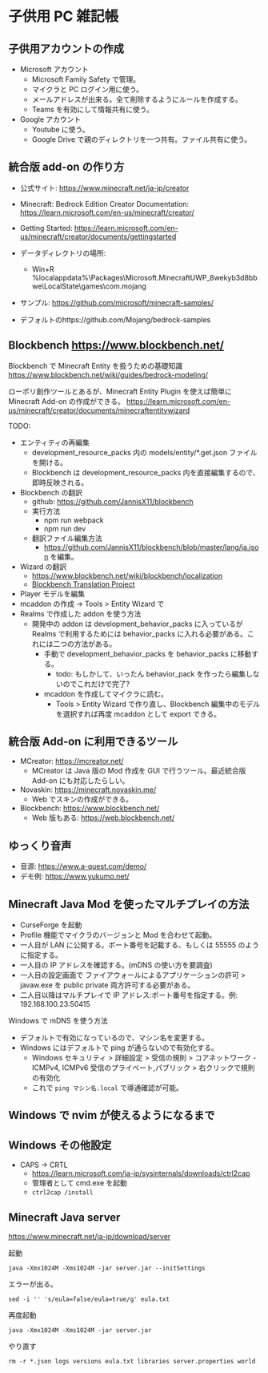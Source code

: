 # 子供用 PC 雑記帳

## 子供用アカウントの作成

* Microsoft アカウント
    * Microsoft Family Safety で管理。
    * マイクラと PC ログイン用に使う。
    * メールアドレスが出来る。全て削除するようにルールを作成する。
    * Teams を有効にして情報共有に使う。
* Google アカウント
    * Youtube に使う。
    * Google Drive で親のディレクトリを一つ共有。ファイル共有に使う。

## 統合版 add-on の作り方

* 公式サイト: https://www.minecraft.net/ja-jp/creator
* Minecraft: Bedrock Edition Creator Documentation: https://learn.microsoft.com/en-us/minecraft/creator/
* Getting Started: https://learn.microsoft.com/en-us/minecraft/creator/documents/gettingstarted

* データディレクトリの場所:
    * Win+R %localappdata%\Packages\Microsoft.MinecraftUWP_8wekyb3d8bbwe\LocalState\games\com.mojang

* サンプル: https://github.com/microsoft/minecraft-samples/
* デフォルトのhttps://github.com/Mojang/bedrock-samples

## Blockbench https://www.blockbench.net/

Blockbench で Minecraft Entity を扱うための基礎知識
https://www.blockbench.net/wiki/guides/bedrock-modeling/

ローポリ創作ツールとあるが、Minecraft Entity Plugin を使えば簡単に Minecraft Add-on の作成ができる。
https://learn.microsoft.com/en-us/minecraft/creator/documents/minecraftentitywizard

TODO:

* エンティティの再編集
    * development_resource_packs 内の models/entity/*.get.json ファイルを開ける。
    * Blockbench は development_resource_packs 内を直接編集するので、即時反映される。
* Blockbench の翻訳
    * github: https://github.com/JannisX11/blockbench
    * 実行方法
        * npm run webpack
        * npm run dev
    * 翻訳ファイル編集方法
        * https://github.com/JannisX11/blockbench/blob/master/lang/ja.json を編集。
* Wizard の翻訳
    * https://www.blockbench.net/wiki/blockbench/localization
    * [Blockbench Translation Project](https://poeditor.com/join/project/EFP1ygSsn7)
* Player モデルを編集
* mcaddon の作成 -> Tools > Entity Wizard で
* Realms で作成した addon を使う方法
    * 開発中の addon は development_behavior_packs に入っているが Realms で利用するためには behavior_packs に入れる必要がある。これには二つの方法がある。
        * 手動で development_behavior_packs を behavior_packs に移動する。
            * todo: もしかして、いったん behavior_pack を作ったら編集しないのでこれだけで完了?
        * mcaddon を作成してマイクラに読む。
            * Tools > Entity Wizard で作り直し、Blockbench 編集中のモデルを選択すれば再度 mcaddon として export できる。


## 統合版 Add-on に利用できるツール

* MCreator: https://mcreator.net/
    * MCreator は Java 版の Mod 作成を GUI で行うツール。最近統合版 Add-on にも対応したらしい。
* Novaskin: https://minecraft.novaskin.me/
    * Web でスキンの作成ができる。
* Blockbench: https://www.blockbench.net/
    * Web 版もある: https://web.blockbench.net/

## ゆっくり音声

* 音源: https://www.a-quest.com/demo/
* デモ例: https://www.yukumo.net/

## Minecraft Java Mod を使ったマルチプレイの方法

* CurseForge を起動
* Profile 機能でマイクラのバージョンと Mod を合わせて起動。
* 一人目が LAN に公開する。ポート番号を記載する、もしくは 55555 のように指定する。
* 一人目の IP アドレスを確認する。(mDNS の使い方を要調査)
* 一人目の設定画面で ファイアウォールによるアプリケーションの許可 > javaw.exe を public private 両方許可する必要がある。
* 二人目以降はマルチプレイで IP アドレス:ポート番号を指定する。例: 192.168.100.23:50415

Windows で mDNS を使う方法

* デフォルトで有効になっているので、マシン名を変更する。
* Windows にはデフォルトで ping が通らないので有効化する。
    * Windows セキュリティ > 詳細設定 > 受信の規則 > コアネットワーク - ICMPv4, ICMPv6 受信のプライベート,パブリック > 右クリックで規則の有効化
    * これで `ping マシン名.local` で導通確認が可能。

## Windows で nvim が使えるようになるまで

## Windows その他設定

* CAPS -> CRTL
    * https://learn.microsoft.com/ja-jp/sysinternals/downloads/ctrl2cap
    * 管理者として cmd.exe を起動
    * `ctrl2cap /install`

## Minecraft Java server

https://www.minecraft.net/ja-jp/download/server

起動

    java -Xmx1024M -Xms1024M -jar server.jar --initSettings

エラーが出る。

    sed -i '' 's/eula=false/eula=true/g' eula.txt

再度起動

    java -Xmx1024M -Xms1024M -jar server.jar

やり直す

    rm -r *.json logs versions eula.txt libraries server.properties world
